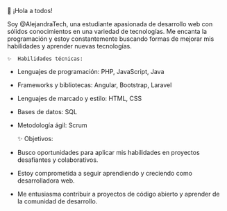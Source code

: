 <!---
-  Hi, I’m @AlejandraTech
- 👀 I’m interested in ...
- 🌱 I’m currently learning ...
- 💞️ I’m looking to collaborate on ...
- 📫 How to reach me ...
- 😄 Pronouns: ...
- ⚡ Fun fact: ...
--->
  
<!---
AlejandraTech/AlejandraTech is a ✨ special ✨ repository because its `README.md` (this file) appears on your GitHub profile.
You can click the Preview link to take a look at your changes.
--->
👋  ¡Hola a todos!

Soy @AlejandraTech, una estudiante apasionada de desarrollo web con sólidos conocimientos en una variedad de tecnologías. Me encanta la programación y estoy constantemente buscando formas de mejorar mis habilidades y aprender nuevas tecnologías.

    ✨  Habilidades técnicas:
 - Lenguajes de programación: PHP, JavaScript, Java
 - Frameworks y bibliotecas: Angular, Bootstrap, Laravel
 - Lenguajes de marcado y estilo: HTML, CSS
 - Bases de datos: SQL
 - Metodología ágil: Scrum

    ✨  Objetivos:
 - Busco oportunidades para aplicar mis habilidades en proyectos desafiantes y colaborativos.
 - Estoy comprometida a seguir aprendiendo y creciendo como desarrolladora web.
 - Me entusiasma contribuir a proyectos de código abierto y aprender de la comunidad de desarrollo.
